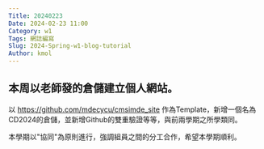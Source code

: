 ```yaml
---
Title: 20240223
Date: 2024-02-23 11:00
Category: w1
Tags: 網誌編寫
Slug: 2024-Spring-w1-blog-tutorial
Author: kmol
---
```


## 本周以老師發的倉儲建立個人網站。

<!-- PELICAN_END_SUMMARY -->

  以 <https://github.com/mdecycu/cmsimde_site> 作為Template，新增一個名為CD2024的倉儲，並新增Github的雙重驗證等等，與前兩學期之所學類同。

  本學期以"協同"為原則進行，強調組員之間的分工合作，希望本學期順利。
